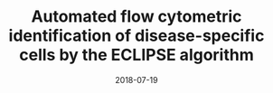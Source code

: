 ---
title: "Automated flow cytometric identification of disease-specific cells by the ECLIPSE algorithm"
collection: publications
permalink: /publication/2018-07-19-Flowcyto-1
date: 2018-07-19
venue: 'Nature Scientific Reports'
citation: 'Folcarelli, Rita, et al. &quot;Automated flow cytometric identification of disease-specific cells by the ECLIPSE algorithm.&quot; <i>Scientific reports</i> 8.1 (2018): 10907.'
---